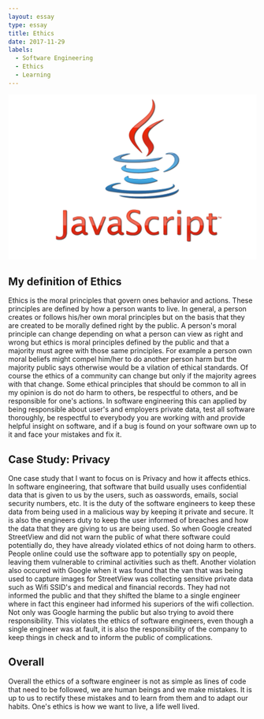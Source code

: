 ```yaml
---
layout: essay
type: essay
title: Ethics
date: 2017-11-29
labels:
  - Software Engineering
  - Ethics
  - Learning
---
```


<img class="ui medium left floated image" src="../images/js.png">

## My definition of Ethics

  Ethics is the moral principles that govern ones behavior and actions. These principles are defined by how a person wants to live. In general, a person creates or follows his/her own moral principles but on the basis that they are created to be morally defined right by the public. A person's moral principle can change depending on what a person can view as right and wrong but ethics is moral principles defined by the public and that a majority must agree with those same principles. For example a person own moral beliefs might compel him/her to do another person harm but the majority public says otherwise would be a vilation of ethical standards. Of course the ethics of a community can change but only if the majority agrees with that change. Some ethical principles that should be common to all in my opinion is do not do harm to others, be respectful to others, and be responsible for one's actions. In software engineering this can applied by being responsible about user's and employers private data, test all software thoroughly, be respectful to everybody you are working with and provide helpful insight on software, and if a bug is found on your software own up to it and face your mistakes and fix it.
 
## Case Study: Privacy
  
   One case study that I want to focus on is Privacy and how it affects ethics. In software engineering, that software that build usually uses confidential data that is given to us by the users, such as oasswords, emails, social security numbers, etc. It is the duty of the software engineers to keep these data from being used in a malicious way by keeping it private and secure. It is also the engineers duty to keep the user informed of breaches and how the data that they are giving to us are being used. So when Google created StreetView and did not warn the public of what there software could potentially do, they have already violated ethics of not doing harm to others. People online could use the software app to potentially spy on people, leaving them vulnerable to criminal activities such as theft. Another violation also occured with Google when it was found that the van that was being used to capture images for StreetView was collecting sensitive private data such as Wifi SSID's and medical and financial records. They had not informed the public and that they shifted the blame to a single engineer where in fact this engineer had informed his superiors of the wifi collection. Not only was Google harming the public but also trying to avoid there responsibility. This violates the ethics of software engineers, even though a single engineer was at fault, it is also the responsibility of the company to keep things in check and to inform the public of complications.
   
## Overall 
  Overall the ethics of a software engineer is not as simple as lines of code that need to be followed, we are human beings and we make mistakes. It is up to us to rectify these mistakes and to learn from them and to adapt our habits. One's ethics is how we want to live, a life well lived.
